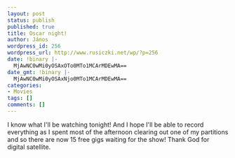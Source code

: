 ```yaml
---
layout: post
status: publish
published: true
title: Oscar night!
author: János
wordpress_id: 256
wordpress_url: http://www.rusiczki.net/wp/?p=256
date: !binary |-
  MjAwNC0wMi0yOSAxOTo0MTo1MCArMDEwMA==
date_gmt: !binary |-
  MjAwNC0wMi0yOSAxNjo0MTo1MCArMDEwMA==
categories:
- Movies
tags: []
comments: []
---
```

<p>I know what I'll be watching tonight! And I hope I'll be able to record everything as I spent most of the afternoon clearing out one of my partitions and so there are now 15 free gigs waiting for the show! Thank God for digital satellite.</p>
